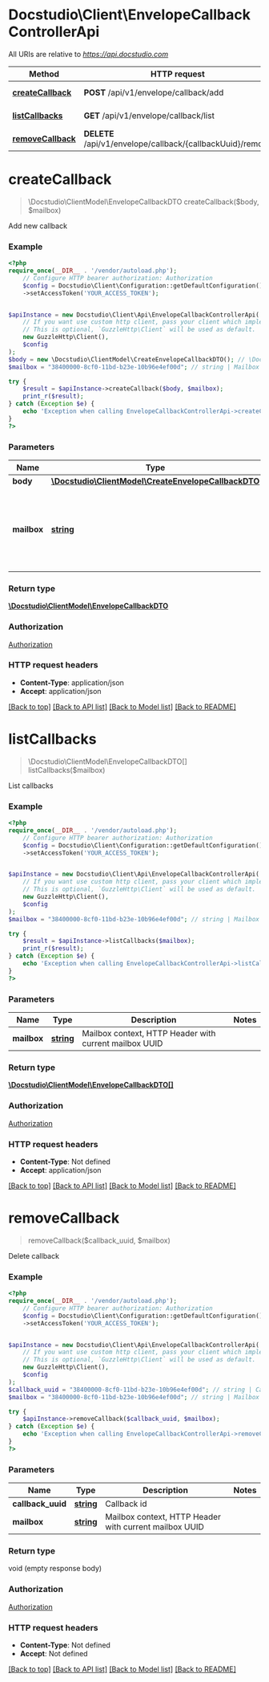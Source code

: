 # Docstudio\Client\EnvelopeCallbackControllerApi

All URIs are relative to *https://api.docstudio.com*

Method | HTTP request | Description
------------- | ------------- | -------------
[**createCallback**](EnvelopeCallbackControllerApi.md#createcallback) | **POST** /api/v1/envelope/callback/add | Add new callback
[**listCallbacks**](EnvelopeCallbackControllerApi.md#listcallbacks) | **GET** /api/v1/envelope/callback/list | List callbacks
[**removeCallback**](EnvelopeCallbackControllerApi.md#removecallback) | **DELETE** /api/v1/envelope/callback/{callbackUuid}/remove | Delete callback

# **createCallback**
> \Docstudio\ClientModel\EnvelopeCallbackDTO createCallback($body, $mailbox)

Add new callback

### Example
```php
<?php
require_once(__DIR__ . '/vendor/autoload.php');
    // Configure HTTP bearer authorization: Authorization
    $config = Docstudio\Client\Configuration::getDefaultConfiguration()
    ->setAccessToken('YOUR_ACCESS_TOKEN');


$apiInstance = new Docstudio\Client\Api\EnvelopeCallbackControllerApi(
    // If you want use custom http client, pass your client which implements `GuzzleHttp\ClientInterface`.
    // This is optional, `GuzzleHttp\Client` will be used as default.
    new GuzzleHttp\Client(),
    $config
);
$body = new \Docstudio\ClientModel\CreateEnvelopeCallbackDTO(); // \Docstudio\ClientModel\CreateEnvelopeCallbackDTO | 
$mailbox = "38400000-8cf0-11bd-b23e-10b96e4ef00d"; // string | Mailbox context, HTTP Header with current mailbox UUID

try {
    $result = $apiInstance->createCallback($body, $mailbox);
    print_r($result);
} catch (Exception $e) {
    echo 'Exception when calling EnvelopeCallbackControllerApi->createCallback: ', $e->getMessage(), PHP_EOL;
}
?>
```

### Parameters

Name | Type | Description  | Notes
------------- | ------------- | ------------- | -------------
 **body** | [**\Docstudio\ClientModel\CreateEnvelopeCallbackDTO**](../Model/CreateEnvelopeCallbackDTO.md)|  |
 **mailbox** | [**string**](../Model/.md)| Mailbox context, HTTP Header with current mailbox UUID |

### Return type

[**\Docstudio\ClientModel\EnvelopeCallbackDTO**](../Model/EnvelopeCallbackDTO.md)

### Authorization

[Authorization](../../README.md#Authorization)

### HTTP request headers

 - **Content-Type**: application/json
 - **Accept**: application/json

[[Back to top]](#) [[Back to API list]](../../README.md#documentation-for-api-endpoints) [[Back to Model list]](../../README.md#documentation-for-models) [[Back to README]](../../README.md)

# **listCallbacks**
> \Docstudio\ClientModel\EnvelopeCallbackDTO[] listCallbacks($mailbox)

List callbacks

### Example
```php
<?php
require_once(__DIR__ . '/vendor/autoload.php');
    // Configure HTTP bearer authorization: Authorization
    $config = Docstudio\Client\Configuration::getDefaultConfiguration()
    ->setAccessToken('YOUR_ACCESS_TOKEN');


$apiInstance = new Docstudio\Client\Api\EnvelopeCallbackControllerApi(
    // If you want use custom http client, pass your client which implements `GuzzleHttp\ClientInterface`.
    // This is optional, `GuzzleHttp\Client` will be used as default.
    new GuzzleHttp\Client(),
    $config
);
$mailbox = "38400000-8cf0-11bd-b23e-10b96e4ef00d"; // string | Mailbox context, HTTP Header with current mailbox UUID

try {
    $result = $apiInstance->listCallbacks($mailbox);
    print_r($result);
} catch (Exception $e) {
    echo 'Exception when calling EnvelopeCallbackControllerApi->listCallbacks: ', $e->getMessage(), PHP_EOL;
}
?>
```

### Parameters

Name | Type | Description  | Notes
------------- | ------------- | ------------- | -------------
 **mailbox** | [**string**](../Model/.md)| Mailbox context, HTTP Header with current mailbox UUID |

### Return type

[**\Docstudio\ClientModel\EnvelopeCallbackDTO[]**](../Model/EnvelopeCallbackDTO.md)

### Authorization

[Authorization](../../README.md#Authorization)

### HTTP request headers

 - **Content-Type**: Not defined
 - **Accept**: application/json

[[Back to top]](#) [[Back to API list]](../../README.md#documentation-for-api-endpoints) [[Back to Model list]](../../README.md#documentation-for-models) [[Back to README]](../../README.md)

# **removeCallback**
> removeCallback($callback_uuid, $mailbox)

Delete callback

### Example
```php
<?php
require_once(__DIR__ . '/vendor/autoload.php');
    // Configure HTTP bearer authorization: Authorization
    $config = Docstudio\Client\Configuration::getDefaultConfiguration()
    ->setAccessToken('YOUR_ACCESS_TOKEN');


$apiInstance = new Docstudio\Client\Api\EnvelopeCallbackControllerApi(
    // If you want use custom http client, pass your client which implements `GuzzleHttp\ClientInterface`.
    // This is optional, `GuzzleHttp\Client` will be used as default.
    new GuzzleHttp\Client(),
    $config
);
$callback_uuid = "38400000-8cf0-11bd-b23e-10b96e4ef00d"; // string | Callback id
$mailbox = "38400000-8cf0-11bd-b23e-10b96e4ef00d"; // string | Mailbox context, HTTP Header with current mailbox UUID

try {
    $apiInstance->removeCallback($callback_uuid, $mailbox);
} catch (Exception $e) {
    echo 'Exception when calling EnvelopeCallbackControllerApi->removeCallback: ', $e->getMessage(), PHP_EOL;
}
?>
```

### Parameters

Name | Type | Description  | Notes
------------- | ------------- | ------------- | -------------
 **callback_uuid** | [**string**](../Model/.md)| Callback id |
 **mailbox** | [**string**](../Model/.md)| Mailbox context, HTTP Header with current mailbox UUID |

### Return type

void (empty response body)

### Authorization

[Authorization](../../README.md#Authorization)

### HTTP request headers

 - **Content-Type**: Not defined
 - **Accept**: Not defined

[[Back to top]](#) [[Back to API list]](../../README.md#documentation-for-api-endpoints) [[Back to Model list]](../../README.md#documentation-for-models) [[Back to README]](../../README.md)


